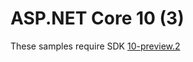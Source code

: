 # ASP.NET Core 10 (3)

These samples require SDK [10-preview.2](https://dotnet.microsoft.com/en-us/download/dotnet/10.0)
